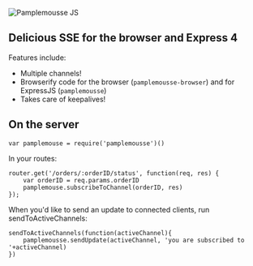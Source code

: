 ![Pamplemousse JS](http://pamplemoussejs.org/images/pamplemousse.png)

## Delicious SSE for the browser and Express 4

Features include:

 - Multiple channels!
 - Browserify code for the browser (`pamplemousse-browser`) and for ExpressJS (`pamplemousse`)
 - Takes care of keepalives!

## On the server

	var pamplemouse = require('pamplemousse')()

In your routes:

	router.get('/orders/:orderID/status', function(req, res) {
		var orderID = req.params.orderID
		pamplemouse.subscribeToChannel(orderID, res)
	});

When you'd like to send an update to connected clients, run sendToActiveChannels:

	sendToActiveChannels(function(activeChannel){
		pamplemousse.sendUpdate(activeChannel, 'you are subscribed to '+activeChannel)
	})

